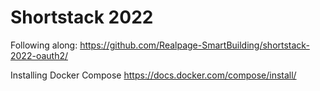 # Shortstack 2022

Following along:
<https://github.com/Realpage-SmartBuilding/shortstack-2022-oauth2/>

Installing Docker Compose
<https://docs.docker.com/compose/install/>
